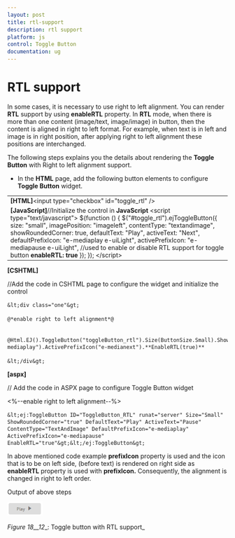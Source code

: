 ```yaml
---
layout: post
title: rtl-support
description: rtl support
platform: js
control: Toggle Button
documentation: ug
---
```


# RTL support

In some cases, it is necessary to use right to left alignment. You can render **RTL** support by using **enableRTL** property. In **RTL** mode, when there is more than one content (image/text, image/image) in button, then the content is aligned in right to left format. For example, when text is in left and image is in right position, after applying right to left alignment these positions are interchanged.

The following steps explains you the details about rendering the **Toggle Button** with Right to left alignment support.

* In the **HTML** page, add the following button elements to configure **Toggle Button** widget.



<table>
<tr>
<td>
<b>[HTML]</b>&lt;input type="checkbox" id="toggle_rtl" /&gt;</td></tr>
<tr>
<td>
<b>[JavaScript]</b>//Initialize the control in <b>JavaScript</b>    &lt;script type="text/javascript"&gt;        $(function () {            $("#toggle_rtl").ejToggleButton({                size: "small",                imagePosition: "imageleft",                contentType: "textandimage",                showRoundedCorner: true,                defaultText: "Play",                activeText: "Next",                defaultPrefixIcon: "e-mediaplay e-uiLight",                activePrefixIcon: "e-mediapause e-uiLight",                //used to enable or disable RTL support for toggle button<b>                enableRTL: true</b>            });        });    &lt;/script&gt;</td></tr>
</table>


**[CSHTML]**

//Add the code in CSHTML page to configure the widget and initialize the control



    &lt;div class="one"&gt;

    @*enable right to left alignment*@

                 @Html.EJ().ToggleButton("toggleButton_rtl").Size(ButtonSize.Small).ShowRoundedCorner(true).ContentType(ContentType.TextAndImage).DefaultText("Play").ActiveText("Next").DefaultPrefixIcon("e-mediaplay").ActivePrefixIcon("e-medianext").**EnableRTL(true)**       

    &lt;/div&gt;



**[aspx]**

// Add the code in ASPX page to configure Toggle Button widget

&lt;%--enable right to left alignment--%&gt;



    &lt;ej:ToggleButton ID="ToggleButton_RTL" runat="server" Size="Small" ShowRoundedCorner="true" DefaultText="Play" ActiveText="Pause" ContentType="TextAndImage" DefaultPrefixIcon="e-mediaplay" ActivePrefixIcon="e-mediapause" EnableRTL="true"&gt;&lt;/ej:ToggleButton&gt;



In above mentioned code example **prefixIcon** property is used and the icon that is to be on left side, (before text) is rendered on right side as **enableRTL** property is used with **prefixIcon.**  Consequently, the alignment is changed in right to left order.

Output of above steps



![](rtl-support_images\rtl-support_img1.png)

_Figure_ _18__12__: Toggle button with RTL support_

